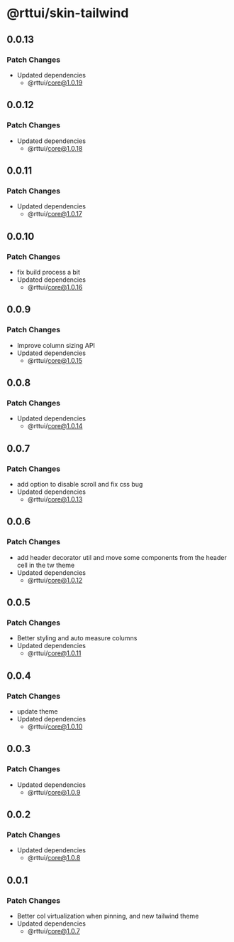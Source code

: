 # @rttui/skin-tailwind

## 0.0.13

### Patch Changes

- Updated dependencies
  - @rttui/core@1.0.19

## 0.0.12

### Patch Changes

- Updated dependencies
  - @rttui/core@1.0.18

## 0.0.11

### Patch Changes

- Updated dependencies
  - @rttui/core@1.0.17

## 0.0.10

### Patch Changes

- fix build process a bit
- Updated dependencies
  - @rttui/core@1.0.16

## 0.0.9

### Patch Changes

- Improve column sizing API
- Updated dependencies
  - @rttui/core@1.0.15

## 0.0.8

### Patch Changes

- Updated dependencies
  - @rttui/core@1.0.14

## 0.0.7

### Patch Changes

- add option to disable scroll and fix css bug
- Updated dependencies
  - @rttui/core@1.0.13

## 0.0.6

### Patch Changes

- add header decorator util and move some components from the header cell in the tw theme
- Updated dependencies
  - @rttui/core@1.0.12

## 0.0.5

### Patch Changes

- Better styling and auto measure columns
- Updated dependencies
  - @rttui/core@1.0.11

## 0.0.4

### Patch Changes

- update theme
- Updated dependencies
  - @rttui/core@1.0.10

## 0.0.3

### Patch Changes

- Updated dependencies
  - @rttui/core@1.0.9

## 0.0.2

### Patch Changes

- Updated dependencies
  - @rttui/core@1.0.8

## 0.0.1

### Patch Changes

- Better col virtualization when pinning, and new tailwind theme
- Updated dependencies
  - @rttui/core@1.0.7
